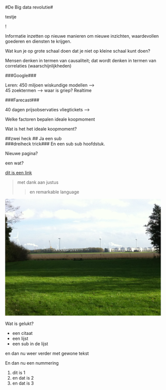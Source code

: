 #De Big data revolutie#

testje


!

Informatie inzetten op nieuwe manieren om nieuwe inzichten, waardevollen goederen en diensten te krijgen.

Wat kun je op grote schaal doen dat je niet op kleine schaal kunt doen?

Mensen denken in termen van causaliteit; dat wordt denken in termen van correlaties (waarschijnlijkheden)
 

###Google###

Leren: 450 miljoen wiskundige modellen -->	
45 zoektermen --> waar is griep? Realtime 

###Farecast###

40 dagen prijsobservaties vliegtickets -->

Welke factoren bepalen ideale koopmoment

Wat is het het ideale koopmoment?







##zwei heck ##
Ja een sub		
###dreiheck trick###
En een sub sub hoofdstuk.


Nieuwe pagina?

een wat?


[dit is een link](http://www.nu.nl)

>met dank aan justus
>>en remarkable language


![Dit is een afbeelding](IMG_0827.jpg)



Wat is gelukt?

- een citaat
- een lijst
- een sub in de lijst






en dan nu weer verder met gewone tekst


En dan nu een nummering

1. dit is 1
2. en dat is 2
3. en dat is 3





